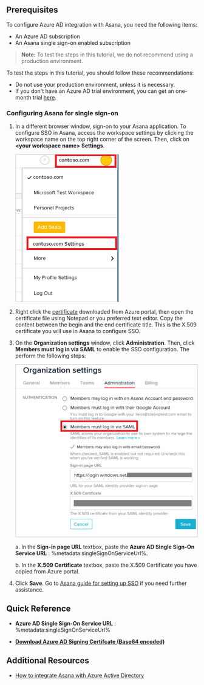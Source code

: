 ## Prerequisites

To configure Azure AD integration with Asana, you need the following items:

- An Azure AD subscription
- An Asana single sign-on enabled subscription

> **Note:**
> To test the steps in this tutorial, we do not recommend using a production environment.

To test the steps in this tutorial, you should follow these recommendations:

- Do not use your production environment, unless it is necessary.
- If you don't have an Azure AD trial environment, you can get an one-month trial [here](https://azure.microsoft.com/pricing/free-trial/).

### Configuring Asana for single sign-on

1. In a different browser window, sign-on to your Asana application. To configure SSO in Asana, access the workspace settings by clicking the workspace name on the top right corner of the screen. Then, click on **\<your workspace name\> Settings**. 
   
    ![Configure Single Sign-On](./media/tutorial_asana_09.png)

2. Right click the [certificate](%metadata:certificateDownloadBase64Url%) downloaded from Azure portal, then open the certificate file using Notepad or you preferred text editor. Copy the content between the begin and the end certificate title. This is the X.509 certificate you will use in Asana to configure SSO.

3. On the **Organization settings** window, click **Administration**. Then, click **Members must log in via SAML** to enable the SSO configuration. The perform the following steps:
   
    ![Configure Single Sign-On](./media/tutorial_asana_10.png)  

     a. In the **Sign-in page URL** textbox, paste the **Azure AD Single Sign-On Service URL** : %metadata:singleSignOnServiceUrl%.

     b. In the **X.509 Certificate** textbox, paste the X.509 Certificate you have copied from Azure portal.

4. Click **Save**. Go to [Asana guide for setting up SSO](https://asana.com/guide/help/premium/authentication#gl-saml) if you need further assistance.


## Quick Reference

* **Azure AD Single Sign-On Service URL** : %metadata:singleSignOnServiceUrl%

* **[Download Azure AD Signing Certifcate (Base64 encoded)](%metadata:certificateDownloadBase64Url%)**

## Additional Resources

* [How to integrate Asana with Azure Active Directory](https://docs.microsoft.com/azure/active-directory/active-directory-saas-asana-tutorial)
